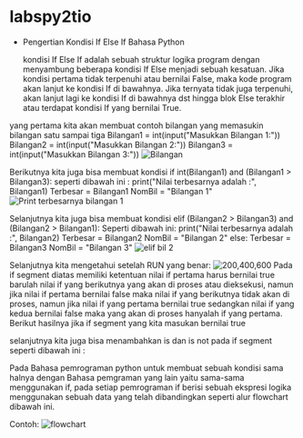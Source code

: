 # labspy2tio
- Pengertian Kondisi If Else If Bahasa Python

  kondisi If Else If adalah sebuah struktur logika program dengan menyambung beberapa kondisi If Else menjadi sebuah kesatuan.
Jika kondisi pertama tidak terpenuhi atau bernilai False, 
maka kode program akan lanjut ke kondisi If di bawahnya. 
Jika ternyata tidak juga terpenuhi, akan lanjut lagi ke kondisi If di bawahnya
dst hingga blok Else terakhir atau terdapat kondisi If yang bernilai True.

yang pertama kita akan membuat contoh bilangan yang memasukin bilangan satu sampai tiga
Bilangan1 = int(input("Masukkan Bilangan 1:")) Bilangan2 = int(input("Masukkan Bilangan 2:")) Bilangan3 = int(input("Masukkan Bilangan 3:"))
![Bilangan](https://user-images.githubusercontent.com/56244106/68000435-63cad880-fc1d-11e9-88ef-84d78c25706b.PNG)

Berikutnya kita juga bisa membuat kondisi if int(Bilangan1) and (Bilangan1 > Bilangan3): seperti dibawah ini :
print("Nilai terbesarnya adalah :", Bilangan1) Terbesar = Bilangan1 NomBil = "Bilangan 1"
![Print terbesarnya bilangan 1](https://user-images.githubusercontent.com/56244106/68000946-4ac32700-fc1f-11e9-8f81-1a5e9814ee1d.PNG)

Selanjutnya kita juga bisa membuat kondisi elif (Bilangan2 > Bilangan3) and (Bilangan2 > Bilangan1): Seperti dibawah ini:
print("Nilai terbesarnya adalah :", Bilangan2) Terbesar = Bilangan2 NomBil = "Bilangan 2"
else: Terbesar = Bilangan3 NomBil = "Bilangan 3"
![elif bil 2](https://user-images.githubusercontent.com/56244106/68001104-e0f74d00-fc1f-11e9-9195-d620dd4109e5.PNG)

Selanjutnya kita mengetahui setelah RUN yang benar:
![200,400,600](https://user-images.githubusercontent.com/56244106/68001583-db026b80-fc21-11e9-88e8-a3e37865148b.PNG)
Pada if segment diatas memiliki ketentuan nilai if pertama harus bernilai true barulah nilai if yang berikutnya yang akan di proses atau dieksekusi, namun jika nilai if pertama bernilai false maka nilai if yang berikutnya tidak akan di proses, namun jika nilai if yang pertama bernilai true sedangkan nilai if yang kedua bernilai false maka yang akan di proses hanyalah if yang pertama. Berikut hasilnya jika if segment yang kita masukan bernilai true 

selanjutnya kita juga bisa menambahkan is dan is not pada if segment seperti dibawah ini :

Pada Bahasa pemrograman python untuk membuat sebuah kondisi sama halnya dengan Bahasa pemgraman yang lain yaitu sama-sama menggunakan if, pada setiap pemrograman if berisi sebuah ekspresi logika menggunakan sebuah data yang telah dibandingkan seperti alur flowchart dibawah ini.

Contoh:
![flowchart](https://user-images.githubusercontent.com/56244106/68001730-8ca19c80-fc22-11e9-9570-bb39c195b53d.PNG)
